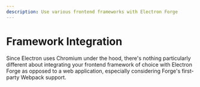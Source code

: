 ```yaml
---
description: Use various frontend frameworks with Electron Forge
---
```


# Framework Integration

Since Electron uses Chromium under the hood, there's nothing particularly different about integrating your frontend framework of choice with Electron Forge as opposed to a web application, especially considering Forge's first-party Webpack support.
